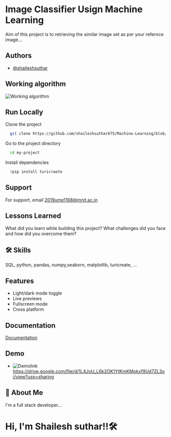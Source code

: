 
# Image Classifier Usign Machine Learning  

Aim of this project is to retrieving the  similar image set as per your 
refernce image...


## Authors

- [@shaileshsuthar](https://github.com/shaileshsuthar675/)


## Working algorithm

![Working algorithm](https://drive.google.com/file/d/1MA4YXNR1C_vm8oxz5mNaTHhnT-eumpxi/view?usp=sharing)


## Run Locally

Clone the project

```bash
  git clone https://github.com/shaileshsuthar675/Machine-Learning/blob/main/Image%20Classifier/image_classifier_complete_code.ipynb
```

Go to the project directory

```bash
  cd my-project
```

Install dependencies

```bash
  !pip install turicraete
```



## Support

For support, email 2019ume1168@mnit.ac.in


## Lessons Learned

What did you learn while building this project? What challenges did you face and how did you overcome them?


## 🛠 Skills
SQL, python, pandas, numpy,seaborn, matplotlib,
turicreate, ...


## Features

- Light/dark mode toggle
- Live previews
- Fullscreen mode
- Cross platform


## Documentation

[Documentation](https://linktodocumentation)


## Demo

- ![Demolink](https://drive.google.com/file/d/1L4JoU_L6k2OK1YtKmKMokxf9Ud7ZL3oi/view?usp=sharing)
https://drive.google.com/file/d/1L4JoU_L6k2OK1YtKmKMokxf9Ud7ZL3oi/view?usp=sharing


## 🚀 About Me
I'm a full stack developer...
# Hi, I'm Shailesh suthar!!🛠
